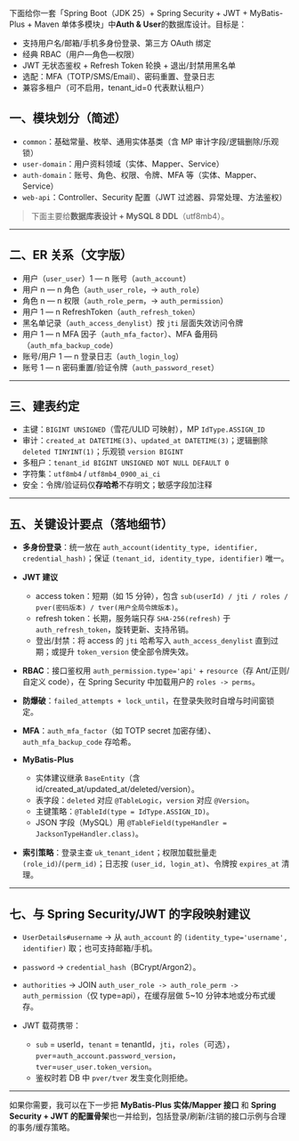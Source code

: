 下面给你一套「Spring Boot（JDK 25）+ Spring Security + JWT + MyBatis-Plus + Maven 单体多模块」中**Auth & User**的数据库设计。目标是：

* 支持用户名/邮箱/手机多身份登录、第三方 OAuth 绑定
* 经典 RBAC（用户—角色—权限）
* JWT 无状态鉴权 + Refresh Token 轮换 + 退出/封禁用黑名单
* 选配：MFA（TOTP/SMS/Email）、密码重置、登录日志
* 兼容多租户（可不启用，tenant_id=0 代表默认租户）

## 一、模块划分（简述）

* `common`：基础常量、枚举、通用实体基类（含 MP 审计字段/逻辑删除/乐观锁）
* `user-domain`：用户资料领域（实体、Mapper、Service）
* `auth-domain`：账号、角色、权限、令牌、MFA 等（实体、Mapper、Service）
* `web-api`：Controller、Security 配置（JWT 过滤器、异常处理、方法鉴权）

> 下面主要给**数据库表设计 + MySQL 8 DDL**（utf8mb4）。

---

## 二、ER 关系（文字版）

* 用户（`user_user`）1 — n 账号（`auth_account`）
* 用户 n — n 角色（`auth_user_role`，→ `auth_role`）
* 角色 n — n 权限（`auth_role_perm`，→ `auth_permission`）
* 用户 1 — n RefreshToken（`auth_refresh_token`）
* 黑名单记录（`auth_access_denylist`）按 `jti` 层面失效访问令牌
* 用户 1 — n MFA 因子（`auth_mfa_factor`）、MFA 备用码（`auth_mfa_backup_code`）
* 账号/用户 1 — n 登录日志（`auth_login_log`）
* 账号 1 — n 密码重置/验证令牌（`auth_password_reset`）

---

## 三、建表约定

* 主键：`BIGINT UNSIGNED`（雪花/ULID 可映射），MP `IdType.ASSIGN_ID`
* 审计：`created_at DATETIME(3)`、`updated_at DATETIME(3)`；逻辑删除 `deleted TINYINT(1)`；乐观锁 `version BIGINT`
* 多租户：`tenant_id BIGINT UNSIGNED NOT NULL DEFAULT 0`
* 字符集：`utf8mb4` / `utf8mb4_0900_ai_ci`
* 安全：令牌/验证码仅**存哈希**不存明文；敏感字段加注释

---

## 五、关键设计要点（落地细节）

* **多身份登录**：统一放在 `auth_account(identity_type, identifier, credential_hash)`；保证 `(tenant_id, identity_type, identifier)` 唯一。
* **JWT 建议**

    * access token：短期（如 15 分钟），包含 `sub(userId) / jti / roles / pver(密码版本) / tver(用户全局令牌版本)`。
    * refresh token：长期，服务端只存 `SHA-256(refresh)` 于 `auth_refresh_token`，旋转更新、支持吊销。
    * 登出/封禁：将 access 的 `jti` 哈希写入 `auth_access_denylist` 直到过期；或提升 `token_version` 使全部令牌失效。
* **RBAC**：接口鉴权用 `auth_permission.type='api'` + `resource`（存 Ant/正则/自定义 code），在 Spring Security 中加载用户的 `roles -> perms`。
* **防爆破**：`failed_attempts + lock_until`，在登录失败时自增与时间窗锁定。
* **MFA**：`auth_mfa_factor`（如 TOTP secret 加密存储）、`auth_mfa_backup_code` 存哈希。
* **MyBatis-Plus**

    * 实体建议继承 `BaseEntity`（含 id/created_at/updated_at/deleted/version）。
    * 表字段：`deleted` 对应 `@TableLogic`，`version` 对应 `@Version`。
    * 主键策略：`@TableId(type = IdType.ASSIGN_ID)`。
    * JSON 字段（MySQL）用 `@TableField(typeHandler = JacksonTypeHandler.class)`。
* **索引策略**：登录主查 `uk_tenant_ident`；权限加载批量走 `(role_id)`/`(perm_id)`；日志按 `(user_id, login_at)`、令牌按 `expires_at` 清理。

---


## 七、与 Spring Security/JWT 的字段映射建议

* `UserDetails#username` → 从 `auth_account` 的 `(identity_type='username', identifier)` 取；也可支持邮箱/手机。
* `password` → `credential_hash`（BCrypt/Argon2）。
* `authorities` → JOIN `auth_user_role -> auth_role_perm -> auth_permission`（仅 type=api），在缓存层做 5~10 分钟本地或分布式缓存。
* JWT 载荷携带：

    * `sub` = userId，`tenant` = tenantId，`jti`，`roles`（可选），`pver`=`auth_account.password_version`，`tver`=`user_user.token_version`。
    * 鉴权时若 DB 中 `pver/tver` 发生变化则拒绝。

---

如果你需要，我可以在下一步把 **MyBatis-Plus 实体/Mapper 接口** 和 **Spring Security + JWT 的配置骨架**也一并给到，包括登录/刷新/注销的接口示例与合理的事务/缓存策略。
